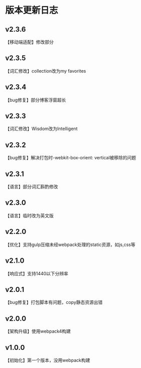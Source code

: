 # 版本更新日志

## v2.3.6

【移动端适配】修改部分

## v2.3.5

【词汇修改】collection改为my favorites

## v2.3.4

【bug修复】部分博客浮窗超长

## v2.3.3

【词汇修改】Wisdom改为Intelligent

## v2.3.2

【bug修复】解决打包时-webkit-box-orient: vertical被移除的问题

## v2.3.1

【语言】部分词汇斟酌修改

## v2.3.0

【语言】临时改为英文版

## v2.2.0

【优化】支持gulp压缩未经webpack处理的static资源，如js,css等

## v2.1.0

【响应式】支持1440以下分辨率

## v2.0.1

【bug修复】打包脚本有问题，copy静态资源出错

## v2.0.0

【架构升级】使用webpack4构建

## v1.0.0

【初始化】第一个版本，没用webpack构建